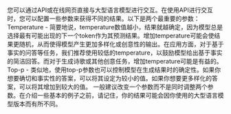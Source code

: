 您可以通过API或在线网页直接与大型语言模型进行交互。在使用API进行交互时，您可以配置一些参数来获得不同的结果。以下是两个最重要的参数：
Temperature - 简要地说，temperature数值越小，结果就越确定，因为模型总是选择最有可能出现的下一个token作为其预测结果。增加temperature可能会使结果更随机，从而使得模型产生更加多样化或创意性的输出。在应用方面，对于基于事实的问答等任务，我们推荐使用较低的temperature，以鼓励模型给出基于事实的简洁回答。而对于生成诗歌或其他创意任务，增加temperature可能是有益的。
Top-p - 类似地，使用top-p参数也可以控制模型在生成结果时的确定性。如果你想要确切和事实性的答案，可以将其设定为较小的值。如果你想要更多样化的答案，可以将其增加到较大的值。
一般建议改变一个参数而不是同时调整两个参数。在介绍一些基本的例子之前，请记住，你的结果可能会因你使用的大型语言模型版本而有所不同。